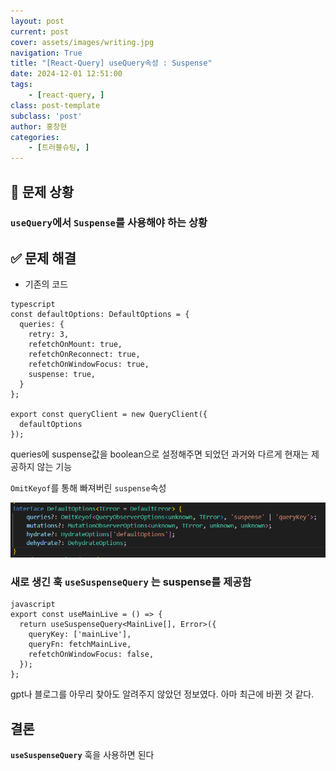 ```yaml
---
layout: post
current: post
cover: assets/images/writing.jpg
navigation: True
title: "[React-Query] useQuery속성 : Suspense"
date: 2024-12-01 12:51:00
tags:
    - [react-query, ]
class: post-template
subclass: 'post'
author: 홍창현
categories:
    - [트러블슈팅, ]
---
```



## 🚨 문제 상황


### `useQuery`에서 `Suspense`를 사용해야 하는 상황


## ✅ 문제 해결

- 기존의 코드


```
typescript
const defaultOptions: DefaultOptions = {
  queries: {
    retry: 3,
    refetchOnMount: true,
    refetchOnReconnect: true,
    refetchOnWindowFocus: true,
    suspense: true,
  }
};

export const queryClient = new QueryClient({
  defaultOptions
});

```



queries에 suspense값을 boolean으로 설정해주면 되었던 과거와 다르게 현재는 제공하지 않는 기능


`OmitKeyof`를 통해 빠져버린 `suspense`속성


![0](/upload/2024-12-01-[React-Query]_useQuery속성_:_Suspense.md/0.png)


### 새로 생긴 훅 **`useSuspenseQuery`** 는 suspense를 제공함



```
javascript
export const useMainLive = () => {
  return useSuspenseQuery<MainLive[], Error>({
    queryKey: ['mainLive'],
    queryFn: fetchMainLive,
    refetchOnWindowFocus: false,
  });
};

```



gpt나 블로그를 아무리 찾아도 알려주지 않았던 정보였다. 아마 최근에 바뀐 것 같다.


## 결론


**`useSuspenseQuery`** 훅을 사용하면 된다

